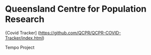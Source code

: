 # Queensland Centre for Population Research

{Covid Tracker] (https://github.com/QCPR/QCPR-COVID-Tracker/index.html)

Tempo Project

